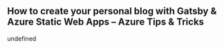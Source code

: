 ## How to create your personal blog with Gatsby & Azure Static Web Apps – Azure Tips & Tricks

undefined